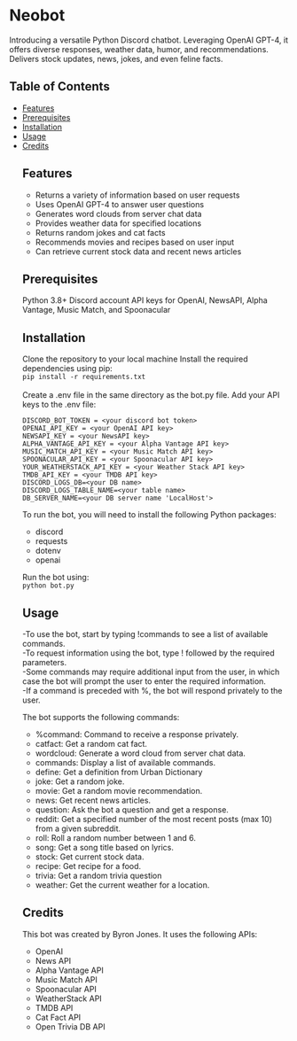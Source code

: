 <h1>Neobot</h1>
Introducing a versatile Python Discord chatbot. Leveraging OpenAI GPT-4, it offers diverse responses, weather data, humor, and recommendations. Delivers stock updates, news, jokes, and even feline facts.

<h2>Table of Contents</h2>
<ul>
  <li><a href="https://github.com/jyronbones/NeoBot#features">Features</a></li>
  <li><a href="https://github.com/jyronbones/NeoBot#prerequisites">Prerequisites</a></li>
  <li><a href="https://github.com/jyronbones/NeoBot#installation">Installation</a></li>
  <li><a href="https://github.com/jyronbones/NeoBot#usage">Usage</a></li>
  <li><a href="https://github.com/jyronbones/NeoBot#credits">Credits</a></li>


## Features
<ul>
<li>Returns a variety of information based on user requests
<li>Uses OpenAI GPT-4 to answer user questions
<li>Generates word clouds from server chat data
<li>Provides weather data for specified locations
<li>Returns random jokes and cat facts
<li>Recommends movies and recipes based on user input
<li>Can retrieve current stock data and recent news articles
</ul>

## Prerequisites
Python 3.8+
Discord account
API keys for OpenAI, NewsAPI, Alpha Vantage, Music Match, and Spoonacular


## Installation
Clone the repository to your local machine
Install the required dependencies using pip:
<br>
```pip install -r requirements.txt```
<br><br>Create a .env file in the same directory as the bot.py file.
Add your API keys to the .env file:
```
DISCORD_BOT_TOKEN = <your discord bot token>
OPENAI_API_KEY = <your OpenAI API key>
NEWSAPI_KEY = <your NewsAPI key>
ALPHA_VANTAGE_API_KEY = <your Alpha Vantage API key>
MUSIC_MATCH_API_KEY = <your Music Match API key>
SPOONACULAR_API_KEY = <your Spoonacular API key>
YOUR_WEATHERSTACK_API_KEY = <your Weather Stack API key>
TMDB_API_KEY = <your TMDB API key>
DISCORD_LOGS_DB=<your DB name>
DISCORD_LOGS_TABLE_NAME=<your table name>
DB_SERVER_NAME=<your DB server name 'LocalHost'>
```
To run the bot, you will need to install the following Python packages:
<ul>
<li>discord
<li>requests
<li>dotenv
<li>openai
</ul>

Run the bot using:
<br>```python bot.py```
## Usage
-To use the bot, start by typing !commands to see a list of available commands.
<br>-To request information using the bot, type !<command> followed by the required parameters.
<br>-Some commands may require additional input from the user, in which case the bot will prompt the user to enter the required information.
<br>-If a command is preceded with %, the bot will respond privately to the user.

The bot supports the following commands:
<ul>
<li>%command: Command to receive a response privately.
<li>catfact: Get a random cat fact.
<li>wordcloud: Generate a word cloud from server chat data.
<li>commands: Display a list of available commands.
<li>define: Get a definition from Urban Dictionary
<li>joke: Get a random joke.
<li>movie: Get a random movie recommendation.
<li>news: Get recent news articles.
<li>question: Ask the bot a question and get a response.
<li>reddit: Get a specified number of the most recent posts (max 10) from a given subreddit.
<li>roll: Roll a random number between 1 and 6.
<li>song: Get a song title based on lyrics.
<li>stock: Get current stock data.
<li>recipe: Get recipe for a food.
<li>trivia: Get a random trivia question
<li>weather: Get the current weather for a location.
</ul>

## Credits
This bot was created by Byron Jones. It uses the following APIs:
<ul>
<li>OpenAI
<li>News API
<li>Alpha Vantage API
<li>Music Match API
<li>Spoonacular API
<li>WeatherStack API
<li>TMDB API
<li>Cat Fact API
<li>Open Trivia DB API
</ul>
</ul>